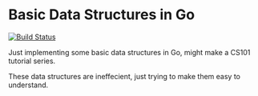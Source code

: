 Basic Data Structures in Go
===========================

[![Build Status](https://secure.travis-ci.org/jakecoffman/basics.png?branch=master)](http://travis-ci.org/jakecoffman/basics)

Just implementing some basic data structures in Go, might make a CS101 tutorial series.

These data structures are ineffecient, just trying to make them easy to understand.